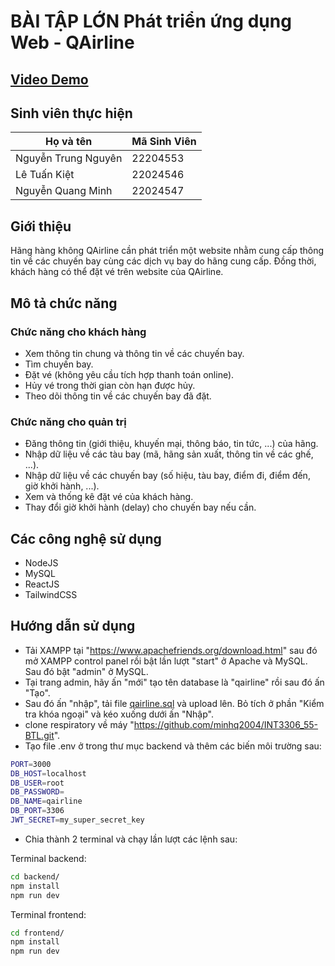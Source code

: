 # BÀI TẬP LỚN Phát triển ứng dụng Web - QAirline

## [Video Demo]()

## Sinh viên thực hiện

| Họ và tên           | Mã Sinh Viên |
| ------------------- | ------------ |
| Nguyễn Trung Nguyên | 22204553     |
| Lê Tuấn Kiệt        | 22024546     |
| Nguyễn Quang Minh   | 22024547     |

## Giới thiệu

Hãng hàng không QAirline cần phát triển một website nhằm cung cấp thông tin về các chuyến bay cùng các dịch vụ bay do hãng cung cấp. Đồng thời, khách hàng có thể đặt vé trên website của QAirline.

## Mô tả chức năng

### Chức năng cho khách hàng

- Xem thông tin chung và thông tin về các chuyến bay.
- Tìm chuyến bay.
- Đặt vé (không yêu cầu tích hợp thanh toán online).
- Hủy vé trong thời gian còn hạn được hủy.
- Theo dõi thông tin về các chuyến bay đã đặt.

### Chức năng cho quản trị

- Đăng thông tin (giới thiệu, khuyến mại, thông báo, tin tức, ...) của hãng.
- Nhập dữ liệu về các tàu bay (mã, hãng sản xuất, thông tin về các ghế, ...).
- Nhập dữ liệu về các chuyến bay (số hiệu, tàu bay, điểm đi, điểm đến, giờ khởi hành, ...).
- Xem và thống kê đặt vé của khách hàng.
- Thay đổi giờ khởi hành (delay) cho chuyến bay nếu cần.

## Các công nghệ sử dụng

- NodeJS
- MySQL
- ReactJS
- TailwindCSS

## Hướng dẫn sử dụng

- Tải XAMPP tại "https://www.apachefriends.org/download.html" sau đó mở XAMPP control panel rồi bật lần lượt "start" ở Apache và MySQL. Sau đó bật "admin" ở MySQL.
- Tại trang admin, hãy ấn "mới" tạo tên database là "qairline" rồi sau đó ấn "Tạo".
- Sau đó ấn "nhập", tải file [qairline.sql](backend/config/qairline.sql) và upload lên. Bỏ tích ở phần "Kiểm tra khóa ngoại" và kéo xuống dưới ấn "Nhập".
- clone respiratory về máy "https://github.com/minhq2004/INT3306_55-BTL.git".
- Tạo file .env ở trong thư mục backend và thêm các biến môi trường sau:

```bash
PORT=3000
DB_HOST=localhost
DB_USER=root
DB_PASSWORD=
DB_NAME=qairline
DB_PORT=3306
JWT_SECRET=my_super_secret_key
```

- Chia thành 2 terminal và chạy lần lượt các lệnh sau:

Terminal backend:

```bash
cd backend/
npm install
npm run dev
```

Terminal frontend:

```bash
cd frontend/
npm install
npm run dev
```
